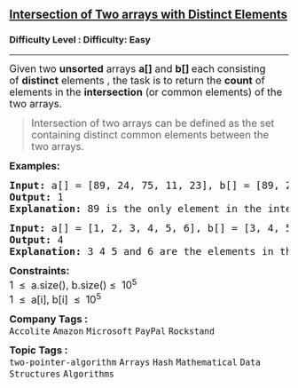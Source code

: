 <h2><a href="https://www.geeksforgeeks.org/problems/intersection-of-two-arrays2404/1?page=3&difficulty=Easy&sortBy=submissions">Intersection of Two arrays with Distinct Elements</a></h2><h3>Difficulty Level : Difficulty: Easy</h3><hr><div class="problems_problem_content__Xm_eO"><p><span style="font-size: 18px;">Given two <strong>unsorted</strong> arrays <strong>a[]</strong> and <strong>b[] </strong>each consisting of&nbsp;<strong>distinct</strong> elements , the task is to return the <strong>count</strong> of elements in the <strong>intersection</strong> (or common elements) of the two arrays.</span></p>
<blockquote><span style="font-size: 18px;">Intersection of two arrays can be defined as the set containing distinct common elements between the two arrays.&nbsp;</span></blockquote>
<p><strong><span style="font-size: 18px;">Examples:</span></strong></p>
<pre><strong><span style="font-size: 18px;">Input: </span></strong><span style="font-size: 18px;">a[] = [89, 24, 75, 11, 23], b[] = [89, 2, 4]</span><br><span style="font-size: 18px;"><strong>Output: </strong>1
</span><span style="font-size: 18px;"><strong>Explanation: </strong>89 is the only element in the intersection of two arrays.</span></pre>
<pre><strong><span style="font-size: 18px;">Input: </span></strong><span style="font-size: 18px;">a[] = [1, 2, 3, 4, 5, 6], b[] = [3, 4, 5, 6, 7]
<strong>Output: </strong>4<strong>
Explanation: </strong>3 4 5 and 6 are the elements in the intersection of two arrays.</span>
</pre>
<p><span style="font-size: 18px;"><strong>Constraints:</strong></span><br><span style="font-size: 18px;">1&nbsp; ≤&nbsp; a.size(), b.size() ≤&nbsp; 10<sup>5</sup><br>1&nbsp; ≤&nbsp; a[i], b[i]&nbsp; ≤&nbsp; 10<sup>5</sup></span></p></div><p><span style=font-size:18px><strong>Company Tags : </strong><br><code>Accolite</code>&nbsp;<code>Amazon</code>&nbsp;<code>Microsoft</code>&nbsp;<code>PayPal</code>&nbsp;<code>Rockstand</code>&nbsp;<br><p><span style=font-size:18px><strong>Topic Tags : </strong><br><code>two-pointer-algorithm</code>&nbsp;<code>Arrays</code>&nbsp;<code>Hash</code>&nbsp;<code>Mathematical</code>&nbsp;<code>Data Structures</code>&nbsp;<code>Algorithms</code>&nbsp;